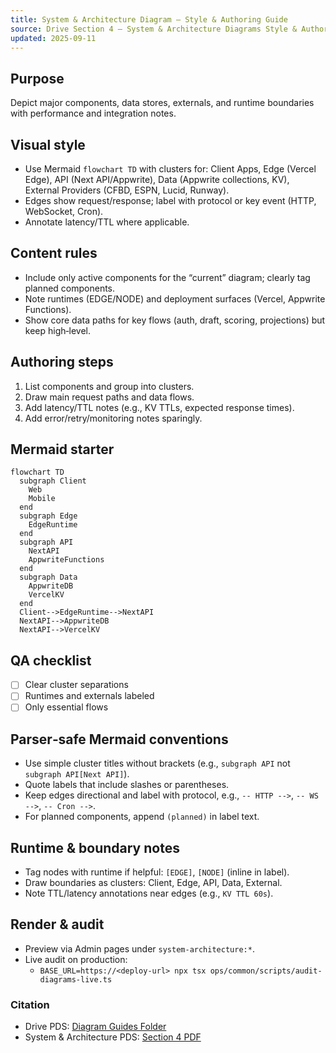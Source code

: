 ```yaml
---
title: System & Architecture Diagram — Style & Authoring Guide
source: Drive Section 4 — System & Architecture Diagrams Style & Authoring Guide
updated: 2025-09-11
---
```


## Purpose
Depict major components, data stores, externals, and runtime boundaries with performance and integration notes.

## Visual style
- Use Mermaid `flowchart TD` with clusters for: Client Apps, Edge (Vercel Edge), API (Next API/Appwrite), Data (Appwrite collections, KV), External Providers (CFBD, ESPN, Lucid, Runway).
- Edges show request/response; label with protocol or key event (HTTP, WebSocket, Cron).
- Annotate latency/TTL where applicable.

## Content rules
- Include only active components for the “current” diagram; clearly tag planned components.
- Note runtimes (EDGE/NODE) and deployment surfaces (Vercel, Appwrite Functions).
- Show core data paths for key flows (auth, draft, scoring, projections) but keep high‑level.

## Authoring steps
1) List components and group into clusters.
2) Draw main request paths and data flows.
3) Add latency/TTL notes (e.g., KV TTLs, expected response times).
4) Add error/retry/monitoring notes sparingly.

## Mermaid starter
```mermaid
flowchart TD
  subgraph Client
    Web
    Mobile
  end
  subgraph Edge
    EdgeRuntime
  end
  subgraph API
    NextAPI
    AppwriteFunctions
  end
  subgraph Data
    AppwriteDB
    VercelKV
  end
  Client-->EdgeRuntime-->NextAPI
  NextAPI-->AppwriteDB
  NextAPI-->VercelKV
```

## QA checklist
- [ ] Clear cluster separations
- [ ] Runtimes and externals labeled
- [ ] Only essential flows

## Parser‑safe Mermaid conventions
- Use simple cluster titles without brackets (e.g., `subgraph API` not `subgraph API[Next API]`).
- Quote labels that include slashes or parentheses.
- Keep edges directional and label with protocol, e.g., `-- HTTP -->`, `-- WS -->`, `-- Cron -->`.
- For planned components, append `(planned)` in label text.

## Runtime & boundary notes
- Tag nodes with runtime if helpful: `[EDGE]`, `[NODE]` (inline in label).
- Draw boundaries as clusters: Client, Edge, API, Data, External.
- Note TTL/latency annotations near edges (e.g., `KV TTL 60s`).

## Render & audit
- Preview via Admin pages under `system-architecture:*`.
- Live audit on production:
  - `BASE_URL=https://<deploy-url> npx tsx ops/common/scripts/audit-diagrams-live.ts`

### Citation
- Drive PDS: [Diagram Guides Folder](https://drive.google.com/drive/folders/10FsLx1yEHSZrEJdum_jdU3ukQvEAX21G?usp=sharing)
- System & Architecture PDS: [Section 4 PDF](https://drive.google.com/file/d/1obMENHUFVtuphPBqNfsLXtugnSa_hxhO/view?usp=sharing)
